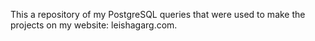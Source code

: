 This a repository of my PostgreSQL queries that were used to make the projects on my website: leishagarg.com.
